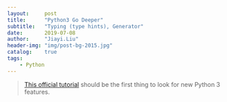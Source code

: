 ```yaml
---
layout:     post
title:      "Python3 Go Deeper"
subtitle:   "Typing (type hints), Generator"
date:       2019-07-08
author:     "Jiayi.Liu"
header-img: "img/post-bg-2015.jpg"
catalog: 	true
tags:
    - Python
---
```


> [This official tutorial](https://docs.python.org/3/library/typing.html) should be the first thing to look for new Python 3 features.


